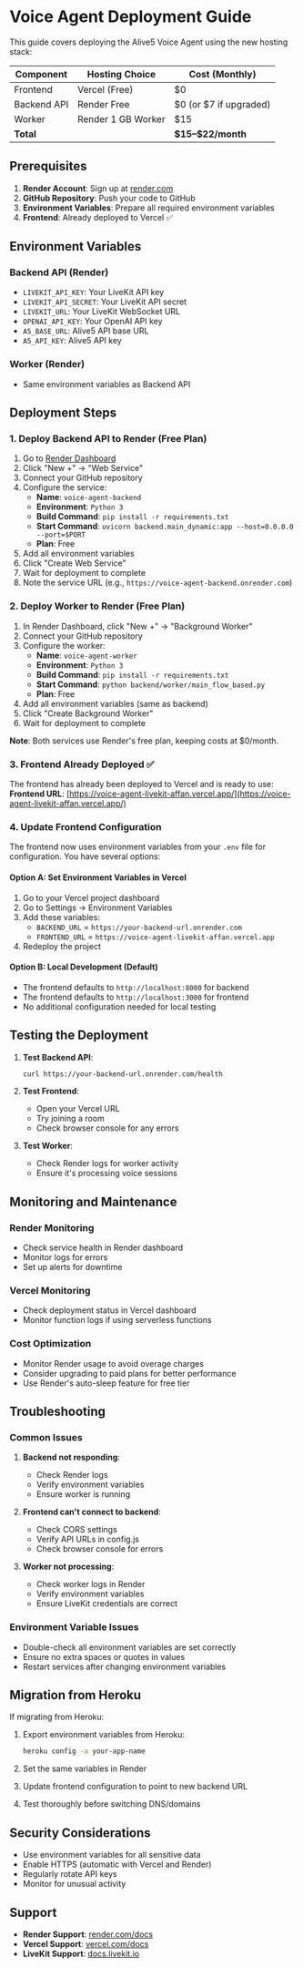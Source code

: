 # Voice Agent Deployment Guide

This guide covers deploying the Alive5 Voice Agent using the new hosting stack:

| Component   | Hosting Choice     | Cost (Monthly)           |
| ----------- | ------------------ | ------------------------ |
| Frontend    | Vercel (Free)      | \$0                      |
| Backend API | Render Free        | \$0 (or \$7 if upgraded) |
| Worker      | Render 1 GB Worker | \$15                     |
| **Total**   |                    | **\$15–\$22/month**      |

## Prerequisites

1. **Render Account**: Sign up at [render.com](https://render.com)
2. **GitHub Repository**: Push your code to GitHub
3. **Environment Variables**: Prepare all required environment variables
4. **Frontend**: Already deployed to Vercel ✅

## Environment Variables

### Backend API (Render)
- `LIVEKIT_API_KEY`: Your LiveKit API key
- `LIVEKIT_API_SECRET`: Your LiveKit API secret
- `LIVEKIT_URL`: Your LiveKit WebSocket URL
- `OPENAI_API_KEY`: Your OpenAI API key
- `A5_BASE_URL`: Alive5 API base URL
- `A5_API_KEY`: Alive5 API key

### Worker (Render)
- Same environment variables as Backend API

## Deployment Steps

### 1. Deploy Backend API to Render (Free Plan)

1. Go to [Render Dashboard](https://dashboard.render.com)
2. Click "New +" → "Web Service"
3. Connect your GitHub repository
4. Configure the service:
   - **Name**: `voice-agent-backend`
   - **Environment**: `Python 3`
   - **Build Command**: `pip install -r requirements.txt`
   - **Start Command**: `uvicorn backend.main_dynamic:app --host=0.0.0.0 --port=$PORT`
   - **Plan**: Free
5. Add all environment variables
6. Click "Create Web Service"
7. Wait for deployment to complete
8. Note the service URL (e.g., `https://voice-agent-backend.onrender.com`)

### 2. Deploy Worker to Render (Free Plan)

1. In Render Dashboard, click "New +" → "Background Worker"
2. Connect your GitHub repository
3. Configure the worker:
   - **Name**: `voice-agent-worker`
   - **Environment**: `Python 3`
   - **Build Command**: `pip install -r requirements.txt`
   - **Start Command**: `python backend/worker/main_flow_based.py`
   - **Plan**: Free
4. Add all environment variables (same as backend)
5. Click "Create Background Worker"
6. Wait for deployment to complete

**Note**: Both services use Render's free plan, keeping costs at $0/month.

### 3. Frontend Already Deployed ✅

The frontend has already been deployed to Vercel and is ready to use:
**Frontend URL**: [https://voice-agent-livekit-affan.vercel.app/](https://voice-agent-livekit-affan.vercel.app/)

### 4. Update Frontend Configuration

The frontend now uses environment variables from your `.env` file for configuration. You have several options:

#### Option A: Set Environment Variables in Vercel
1. Go to your Vercel project dashboard
2. Go to Settings → Environment Variables
3. Add these variables:
   - `BACKEND_URL` = `https://your-backend-url.onrender.com`
   - `FRONTEND_URL` = `https://voice-agent-livekit-affan.vercel.app`
4. Redeploy the project

#### Option B: Local Development (Default)
- The frontend defaults to `http://localhost:8000` for backend
- The frontend defaults to `http://localhost:3000` for frontend
- No additional configuration needed for local testing

## Testing the Deployment

1. **Test Backend API**:
   ```bash
   curl https://your-backend-url.onrender.com/health
   ```

2. **Test Frontend**:
   - Open your Vercel URL
   - Try joining a room
   - Check browser console for any errors

3. **Test Worker**:
   - Check Render logs for worker activity
   - Ensure it's processing voice sessions

## Monitoring and Maintenance

### Render Monitoring
- Check service health in Render dashboard
- Monitor logs for errors
- Set up alerts for downtime

### Vercel Monitoring
- Check deployment status in Vercel dashboard
- Monitor function logs if using serverless functions

### Cost Optimization
- Monitor Render usage to avoid overage charges
- Consider upgrading to paid plans for better performance
- Use Render's auto-sleep feature for free tier

## Troubleshooting

### Common Issues

1. **Backend not responding**:
   - Check Render logs
   - Verify environment variables
   - Ensure worker is running

2. **Frontend can't connect to backend**:
   - Check CORS settings
   - Verify API URLs in config.js
   - Check browser console for errors

3. **Worker not processing**:
   - Check worker logs in Render
   - Verify environment variables
   - Ensure LiveKit credentials are correct

### Environment Variable Issues
- Double-check all environment variables are set correctly
- Ensure no extra spaces or quotes in values
- Restart services after changing environment variables

## Migration from Heroku

If migrating from Heroku:

1. Export environment variables from Heroku:
   ```bash
   heroku config -a your-app-name
   ```

2. Set the same variables in Render

3. Update frontend configuration to point to new backend URL

4. Test thoroughly before switching DNS/domains

## Security Considerations

- Use environment variables for all sensitive data
- Enable HTTPS (automatic with Vercel and Render)
- Regularly rotate API keys
- Monitor for unusual activity

## Support

- **Render Support**: [render.com/docs](https://render.com/docs)
- **Vercel Support**: [vercel.com/docs](https://vercel.com/docs)
- **LiveKit Support**: [docs.livekit.io](https://docs.livekit.io)
